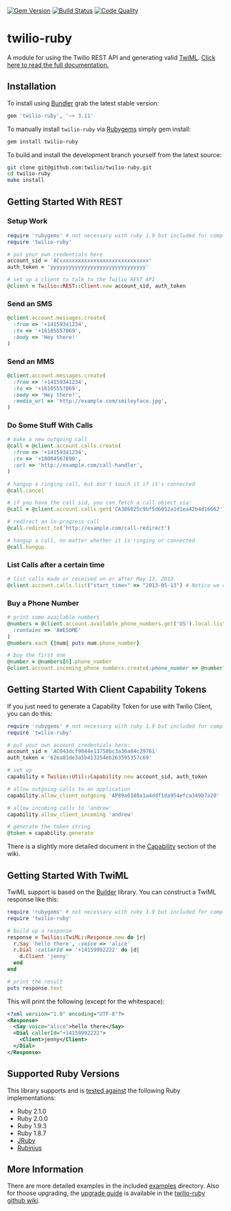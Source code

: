 [![Gem Version](http://img.shields.io/gem/v/twilio-ruby.svg)][gem]
[![Build Status](http://img.shields.io/travis/twilio/twilio-ruby.svg)][travis]
[![Code Quality](http://img.shields.io/codeclimate/github/twilio/twilio-ruby.svg)][codeclimate]

# twilio-ruby

A module for using the Twilio REST API and generating valid [TwiML](http://www.twilio.com/docs/api/twiml/ "TwiML - Twilio Markup Language"). [Click here to read the full documentation.][documentation]

## Installation

To install using [Bundler][bundler] grab the latest stable version:

```ruby
gem 'twilio-ruby', '~> 3.11'
```

To manually install `twilio-ruby` via [Rubygems][rubygems] simply gem install:

```bash
gem install twilio-ruby
```

To build and install the development branch yourself from the latest source:

```bash
git clone git@github.com:twilio/twilio-ruby.git
cd twilio-ruby
make install
```

## Getting Started With REST

### Setup Work

``` ruby
require 'rubygems' # not necessary with ruby 1.9 but included for completeness
require 'twilio-ruby'

# put your own credentials here
account_sid = 'ACxxxxxxxxxxxxxxxxxxxxxxxxxxxxx'
auth_token = 'yyyyyyyyyyyyyyyyyyyyyyyyyyyyyyy'

# set up a client to talk to the Twilio REST API
@client = Twilio::REST::Client.new account_sid, auth_token
```

### Send an SMS

``` ruby
@client.account.messages.create(
  :from => '+14159341234',
  :to => '+16105557069',
  :body => 'Hey there!'
)
```

### Send an MMS

``` ruby
@client.account.messages.create(
  :from => '+14159341234',
  :to => '+16105557069',
  :body => 'Hey there!',
  :media_url => 'http://example.com/smileyface.jpg',
)
```

### Do Some Stuff With Calls

``` ruby
# make a new outgoing call
@call = @client.account.calls.create(
  :from => '+14159341234',
  :to => '+18004567890',
  :url => 'http://example.com/call-handler',
)

# hangup a ringing call, but don't touch it if it's connected
@call.cancel

# if you have the call sid, you can fetch a call object via:
@call = @client.account.calls.get('CA386025c9bf5d6052a1d1ea42b4d16662')

# redirect an in-progress call
@call.redirect_to('http://example.com/call-redirect')

# hangup a call, no matter whether it is ringing or connected
@call.hangup
```

### List Calls after a certain time

``` ruby
# list calls made or received on or after May 13, 2013
@client.account.calls.list("start_time>" => "2013-05-13") # Notice we omit the "=" in the "start_time>=" parameter because it is automatically added
```

### Buy a Phone Number

``` ruby
# print some available numbers
@numbers = @client.account.available_phone_numbers.get('US').local.list(
  :contains => 'AWESOME'
)
@numbers.each {|num| puts num.phone_number}

# buy the first one
@number = @numbers[0].phone_number
@client.account.incoming_phone_numbers.create(:phone_number => @number)
```

## Getting Started With Client Capability Tokens

If you just need to generate a Capability Token for use with Twilio Client, you
can do this:

``` ruby
require 'rubygems' # not necessary with ruby 1.9 but included for completeness
require 'twilio-ruby'

# put your own account credentials here:
account_sid = 'AC043dcf9844e13758bc3a36a84c29761'
auth_token = '62ea81de3a5b413254eb263595357c69'

# set up
capability = Twilio::Util::Capability.new account_sid, auth_token

# allow outgoing calls to an application
capability.allow_client_outgoing 'AP89a0180a1a4ddf1da954efca349b7a20'

# allow incoming calls to 'andrew'
capability.allow_client_incoming 'andrew'

# generate the token string
@token = capability.generate
```

There is a slightly more detailed document in the [Capability][capability]
section of the wiki.

## Getting Started With TwiML

TwiML support is based on the [Builder][builder] library. You can construct a
TwiML response like this:

``` ruby
require 'rubygems' # not necessary with ruby 1.9 but included for completeness
require 'twilio-ruby'

# build up a response
response = Twilio::TwiML::Response.new do |r|
  r.Say 'hello there', :voice => 'alice'
  r.Dial :callerId => '+14159992222' do |d|
    d.Client 'jenny'
  end
end

# print the result
puts response.text
```

This will print the following (except for the whitespace):

``` xml
<?xml version="1.0" encoding="UTF-8"?>
<Response>
  <Say voice="alice">hello there</Say>
  <Dial callerId="+14159992222">
    <Client>jenny</Client>
  </Dial>
</Response>
```

## Supported Ruby Versions

This library supports and is [tested against][travis] the following Ruby
implementations:

- Ruby 2.1.0
- Ruby 2.0.0
- Ruby 1.9.3
- Ruby 1.8.7
- [JRuby][jruby]
- [Rubinius][rubinius]

## More Information

There are more detailed examples in the included [examples][examples]
directory. Also for thoose upgrading, the [upgrade guide][upgrade] is available in the [twilio-ruby github wiki][wiki].

[capability]: https://github.com/twilio/twilio-ruby/wiki/Capability
[builder]: http://builder.rubyforge.org/
[examples]: https://github.com/twilio/twilio-ruby/blob/master/examples
[documentation]: http://twilio-ruby.readthedocs.org/en/latest
[upgrade]: https://github.com/twilio/twilio-ruby/wiki/UpgradeGuide
[wiki]: https://github.com/twilio/twilio-ruby/wiki
[bundler]: http://bundler.io
[rubygems]: http://rubygems.org
[gem]: https://rubygems.org/gems/twilio
[travis]: http://travis-ci.org/twilio/twilio-ruby
[codeclimate]: https://codeclimate.com/github/twilio/twilio-ruby
[jruby]: http://www.jruby.org
[rubinius]: http://rubini.us